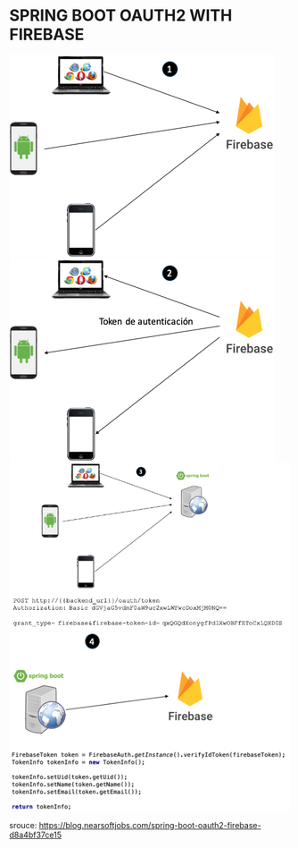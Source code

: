 # SPRING BOOT OAUTH2 WITH FIREBASE 

![1.png](1.png)
![2.png](2.png)
![3.png](3.png)
![4.png](4.png)

srouce: https://blog.nearsoftjobs.com/spring-boot-oauth2-firebase-d8a4bf37ce15
